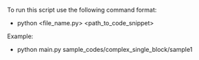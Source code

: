 To run this script use the following command format:

- python <file_name.py> <path_to_code_snippet>

Example: 

- python main.py sample_codes/complex_single_block/sample1
